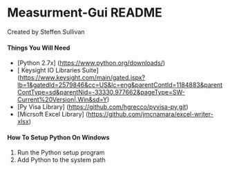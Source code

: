 Measurment-Gui README 
======================
Created by Steffen Sullivan

#### Things You Will Need ####

* [Python 2.7x] (https://www.python.org/downloads/)
* [ Keysight IO Libraries Suite] (https://www.keysight.com/main/gated.jspx?lb=1&gatedId=2579846&cc=US&lc=eng&parentContId=1184883&parentContType=sd&parentNid=-33330.977662&pageType=SW-Current%20Version|.Win&sd=Y)
* [Py Visa Library] (https://github.com/hgrecco/pyvisa-py.git) 
* [Micrsoft Excel Library] (https://github.com/jmcnamara/excel-writer-xlsx)

#### How To Setup Python On Windows ####

1. Run the Python setup program
2. Add Python to the system path
